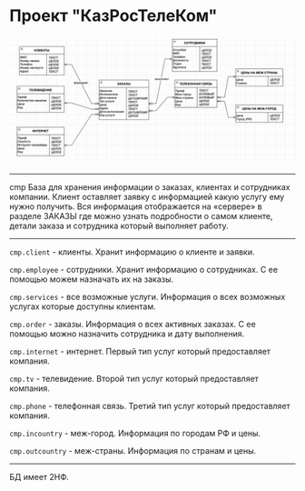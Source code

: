 # Проект "КазРосТелеКом"

![logical-model](/docs/logical-model.png)

---
сmp
База для хранения информации о заказах, клиентах и сотрудниках компании.
Клиент оставляет заявку с информацией какую услугу ему нужно получить. Вся информация отображается на «сервере» в разделе ЗАКАЗЫ где можно узнать подробности о самом клиенте, детали заказа и сотрудника который выполняет работу.

---

`cmp.client` - клиенты.
Хранит информацию о клиенте и заявки.

`cmp.employee` - сотрудники.
Хранит информацию о сотрудниках. С ее помощью можем назначать их на заказы.

`cmp.services` - все возможные услуги.
Информация о всех возможных услугах которые доступны клиентам.

`cmp.order` - заказы.
Информация о всех активных заказах. С ее помощью можно назначить сотрудника и дату выполнения.

`cmp.internet` - интернет.
Первый тип услуг который предоставляет компания.

`cmp.tv` - телевидение.
Второй тип услуг который предоставляет компания.

`cmp.phone` - телефонная связь.
Третий тип услуг который предоставляет компания.

`cmp.incountry` - меж-город.
Информация по городам РФ и цены.

`cmp.outcountry` - меж-страны.
Информация по странам и цены.

---

БД имеет 2НФ.
